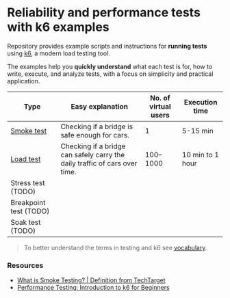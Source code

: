 # Reliability and performance tests with k6 examples

Repository provides example scripts and instructions for **running tests** using [k6](https://k6.io/), a modern load testing tool.

The examples help you **quickly understand** what each test is for, how to write, execute, and analyze tests, with a focus on simplicity and practical application.

| Type                             | Easy explanation                                                           | No. of virtual users | Execution time   |
| -------------------------------- | -------------------------------------------------------------------------- | -------------------- | ---------------- |
| [Smoke test](smoke-test/text.md) | Checking if a bridge is safe enough for cars.                              | 1                    | 5-15 min         |
| [Load test](load-test/text.md)   | Checking if a bridge can safely carry the daily traffic of cars over time. | 100–1000             | 10 min to 1 hour |
| Stress test (TODO)               |                                                                            |                      |                  |
| Breakpoint test (TODO)           |                                                                            |                      |                  |
| Soak test (TODO)                 |                                                                            |                      |                  |

> To better understand the terms in testing and k6 see [vocabulary](vocabulary.md).

### Resources

- [What is Smoke Testing? | Definition from TechTarget](https://www.techtarget.com/searchsoftwarequality/definition/smoke-testing)
- [Performance Testing: Introduction to k6 for Beginners](https://www.udemy.com/course/k6-load-testing-performance-testing/)